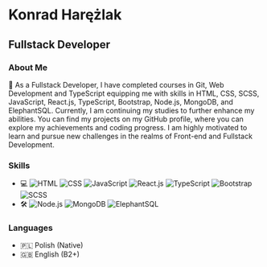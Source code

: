 # Konrad Harężlak


## Fullstack Developer

### About Me
🚀 As a Fullstack Developer, I have completed courses in Git, Web Development and TypeScript equipping me with skills in HTML, CSS, SCSS, JavaScript, React.js, TypeScript, Bootstrap, Node.js, MongoDB, and ElephantSQL. Currently, I am continuing my studies to further enhance my abilities. You can find my projects on my GitHub profile, where you can explore my achievements and coding progress. I am highly motivated to learn and pursue new challenges in the realms of Front-end and Fullstack Development.

### Skills
- 💻 ![HTML](https://img.shields.io/badge/HTML5-E34F26?logo=html5&logoColor=white&style=flat) ![CSS](https://img.shields.io/badge/CSS3-1572B6?logo=css3&logoColor=white&style=flat) ![JavaScript](https://img.shields.io/badge/JavaScript-F7DF1E?logo=javascript&logoColor=black&style=flat) ![React.js](https://img.shields.io/badge/React.js-61DAFB?logo=react&logoColor=white&style=flat) ![TypeScript](https://img.shields.io/badge/TypeScript-3178C6?logo=typescript&logoColor=white&style=flat) ![Bootstrap](https://img.shields.io/badge/Bootstrap-563D7C?logo=bootstrap&logoColor=white&style=flat) ![SCSS](https://img.shields.io/badge/SCSS-CC6699?logo=sass&logoColor=white&style=flat)
- 🛠️ ![Node.js](https://img.shields.io/badge/Node.js-339933?logo=node.js&logoColor=white&style=flat) ![MongoDB](https://img.shields.io/badge/MongoDB-47A248?logo=mongodb&logoColor=white&style=flat) ![ElephantSQL](https://img.shields.io/badge/ElephantSQL-008BB9?logo=postgresql&logoColor=white&style=flat)

### Languages
- 🇵🇱 Polish (Native)
- 🇬🇧 English (B2+)

